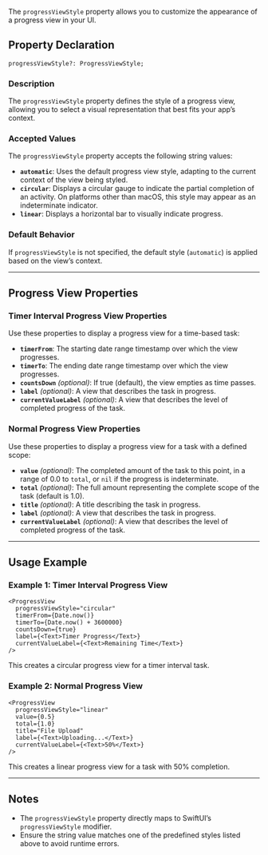 
The `progressViewStyle` property allows you to customize the appearance of a progress view in your UI.

## Property Declaration

```tsx
progressViewStyle?: ProgressViewStyle;
```

### Description
The `progressViewStyle` property defines the style of a progress view, allowing you to select a visual representation that best fits your app’s context.

### Accepted Values
The `progressViewStyle` property accepts the following string values:

- **`automatic`**: Uses the default progress view style, adapting to the current context of the view being styled.
- **`circular`**: Displays a circular gauge to indicate the partial completion of an activity. On platforms other than macOS, this style may appear as an indeterminate indicator.
- **`linear`**: Displays a horizontal bar to visually indicate progress.

### Default Behavior
If `progressViewStyle` is not specified, the default style (`automatic`) is applied based on the view’s context.

---

## Progress View Properties

### Timer Interval Progress View Properties

Use these properties to display a progress view for a time-based task:

- **`timerFrom`**: The starting date range timestamp over which the view progresses.
- **`timerTo`**: The ending date range timestamp over which the view progresses.
- **`countsDown`** *(optional)*: If true (default), the view empties as time passes.
- **`label`** *(optional)*: A view that describes the task in progress.
- **`currentValueLabel`** *(optional)*: A view that describes the level of completed progress of the task.

### Normal Progress View Properties

Use these properties to display a progress view for a task with a defined scope:

- **`value`** *(optional)*: The completed amount of the task to this point, in a range of 0.0 to `total`, or `nil` if the progress is indeterminate.
- **`total`** *(optional)*: The full amount representing the complete scope of the task (default is 1.0).
- **`title`** *(optional)*: A title describing the task in progress.
- **`label`** *(optional)*: A view that describes the task in progress.
- **`currentValueLabel`** *(optional)*: A view that describes the level of completed progress of the task.

---

## Usage Example

### Example 1: Timer Interval Progress View

```tsx
<ProgressView
  progressViewStyle="circular"
  timerFrom={Date.now()}
  timerTo={Date.now() + 3600000}
  countsDown={true}
  label={<Text>Timer Progress</Text>}
  currentValueLabel={<Text>Remaining Time</Text>}
/>
```

This creates a circular progress view for a timer interval task.

### Example 2: Normal Progress View

```tsx
<ProgressView
  progressViewStyle="linear"
  value={0.5}
  total={1.0}
  title="File Upload"
  label={<Text>Uploading...</Text>}
  currentValueLabel={<Text>50%</Text>}
/>
```

This creates a linear progress view for a task with 50% completion.

---

## Notes
- The `progressViewStyle` property directly maps to SwiftUI’s `progressViewStyle` modifier.
- Ensure the string value matches one of the predefined styles listed above to avoid runtime errors.
